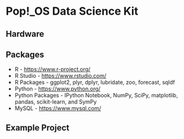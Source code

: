 # Pop!\_OS Data Science Kit

## Hardware

## Packages

- R - https://www.r-project.org/
- R Studio - https://www.rstudio.com/
- R Packages - ggplot2, plyr, dplyr, lubridate, zoo, forecast, sqldf
- Python - https://www.python.org/
- Python Packages - IPython Notebook, NumPy, SciPy, matplotlib, pandas, scikit-learn, and SymPy
- MySQL - https://www.mysql.com/

## Example Project

